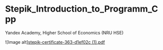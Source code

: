 # Stepik_Introduction_to_Programm_Cpp
Yandex Academy, Higher School of Economics (NRU HSE)


![Image alt][stepik-certificate-363-d1ef02c (1).pdf](https://github.com/PetrZaicev/Stepik_Introduction_to_Programm_Cpp/files/8693240/stepik-certificate-363-d1ef02c.1.pdf)
